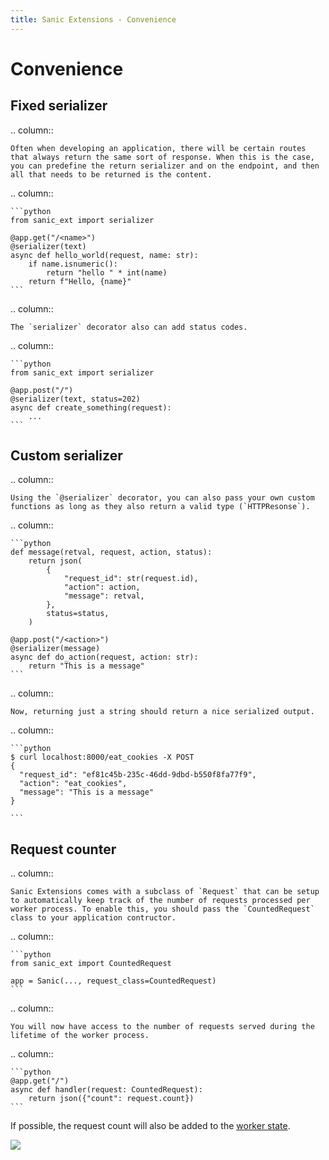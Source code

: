 ```yaml
---
title: Sanic Extensions - Convenience
---
```


# Convenience

## Fixed serializer

.. column::

    Often when developing an application, there will be certain routes that always return the same sort of response. When this is the case, you can predefine the return serializer and on the endpoint, and then all that needs to be returned is the content.

.. column::

    ```python
    from sanic_ext import serializer

    @app.get("/<name>")
    @serializer(text)
    async def hello_world(request, name: str):
        if name.isnumeric():
            return "hello " * int(name)
        return f"Hello, {name}"
    ```



.. column::

    The `serializer` decorator also can add status codes.

.. column::

    ```python
    from sanic_ext import serializer

    @app.post("/")
    @serializer(text, status=202)
    async def create_something(request):
        ...
    ```

## Custom serializer

.. column::

    Using the `@serializer` decorator, you can also pass your own custom functions as long as they also return a valid type (`HTTPResonse`).

.. column::

    ```python
    def message(retval, request, action, status):
        return json(
            {
                "request_id": str(request.id),
                "action": action,
                "message": retval,
            },
            status=status,
        )

    @app.post("/<action>")
    @serializer(message)
    async def do_action(request, action: str):
        return "This is a message"
    ```


.. column::

    Now, returning just a string should return a nice serialized output.

.. column::

    ```python
    $ curl localhost:8000/eat_cookies -X POST
    {
      "request_id": "ef81c45b-235c-46dd-9dbd-b550f8fa77f9",
      "action": "eat_cookies",
      "message": "This is a message"
    }

    ```


## Request counter

.. column::

    Sanic Extensions comes with a subclass of `Request` that can be setup to automatically keep track of the number of requests processed per worker process. To enable this, you should pass the `CountedRequest` class to your application contructor.

.. column::

    ```python
    from sanic_ext import CountedRequest

    app = Sanic(..., request_class=CountedRequest)
    ```


.. column::

    You will now have access to the number of requests served during the lifetime of the worker process.

.. column::

    ```python
    @app.get("/")
    async def handler(request: CountedRequest):
        return json({"count": request.count})
    ```

If possible, the request count will also be added to the [worker state](../../guide/deployment/manager.md#worker-state).

![](https://user-images.githubusercontent.com/166269/190922460-43bd2cfc-f81a-443b-b84f-07b6ce475cbf.png)
